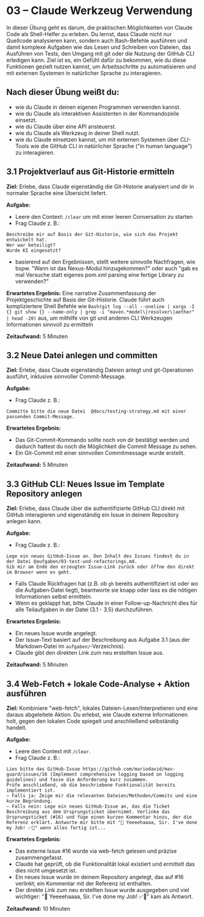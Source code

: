 # 03 – Claude Werkzeug Verwendung

In dieser Übung geht es darum, die praktischen Möglichkeiten von Claude Code als Shell-Helfer zu erleben. Du lernst, dass Claude nicht nur Quellcode analysieren kann, sondern auch Bash-Befehle ausführen und damit komplexe Aufgaben wie das Lesen und Schreiben von Dateien, das Ausführen von Tests, den Umgang mit git oder die Nutzung der GitHub CLI erledigen kann. Ziel ist es, ein Gefühl dafür zu bekommen, wie du diese Funktionen gezielt nutzen kannst, um Arbeitsschritte zu automatisieren und mit externen Systemen in natürlicher Sprache zu interagieren.

## Nach dieser Übung weißt du:

- wie du Claude in deinen eigenen Programmen verwenden kannst.
- wie du Claude als interaktiven Assistenten in der Kommandozeile einsetzt.
- wie du Claude über eine API ansteuerst.
- wie du Claude als Werkzeug in deiner Shell nutzt.
- wie du Claude einsetzen kannst, um mit externen Systemen über CLI-Tools wie die GitHub CLI in natürlicher Sprache ("in human language") zu interagieren.

## 3.1 Projektverlauf aus Git-Historie ermitteln

**Ziel:** Erlebe, dass Claude eigenständig die Git-Historie analysiert und dir in normaler Sprache eine Übersicht liefert.

**Aufgabe:**
- Leere den Context: `/clear` um mit einer leeren Conversation zu starten
- Frag Claude z. B.:

```text
Beschreibe mir auf Basis der Git-Historie, wie sich das Projekt entwickelt hat.  
Wer war beteiligt?  
Wurde KI eingesetzt?  
```

- basierend auf den Ergebnissen, stellt weitere sinnvolle Nachfragen, wie bspw. "Wann ist das Nexus-Modul hinzugekommen?" oder auch "gab es mal Versuche statt eigenes pom.xml parsing eine fertige Library zu verwenden?"

**Erwartetes Ergebnis:** Eine narrative Zusammenfassung der Projektgeschichte auf Basis der Git-Historie. Claude führt auch kompliziertere Shell Befehle wie `Bash(git log --all --oneline | xargs -I {} git show {} --name-only | grep -i "maven.*model\|resolver\|aether" | head -20)` aus, um mithilfe von git und anderen CLI Werkzeugen Informationen sinnvoll zu ermitteln

**Zeitaufwand:** 5 Minuten


## 3.2 Neue Datei anlegen und committen

**Ziel:** Erlebe, dass Claude eigenständig Dateien anlegt und git-Operationen ausführt, inklusive sinnvoller Commit-Message.

**Aufgabe:**
- Frag Claude z. B.:

```text
Committe bitte die neue Datei  @docs/testing-strategy.md mit einer passenden Commit-Message.
```

**Erwartetes Ergebnis:**
- Das Git-Commit-Kommando sollte noch von dir bestätigt werden und dadurch hattest du noch die Möglichkeit die Commit Message zu sehen.
- Ein Git-Commit mit einer sinnvollen Commitmessage wurde erstellt.

**Zeitaufwand:** 5 Minuten


## 3.3 GitHub CLI: Neues Issue im Template Repository anlegen

**Ziel:** Erlebe, dass Claude über die authentifizierte GitHub CLI direkt mit GitHub interagieren und eigenständig ein Issue in deinem Repository anlegen kann.

**Aufgabe:**
- Frag Claude z. B.:

```text
Lege ein neues GitHub-Issue an. Den Inhalt des Issues findest du in der Datei @aufgaben/03-test-und-refactorings.md.
Gib mir am Ende den erzeugten Issue‑Link zurück oder öffne den direkt im Browser wenn es geht.
```

- Falls Claude Rückfragen hat (z.B. ob `gh` bereits authentifiziert ist oder wo die Aufgaben‑Datei liegt), beantworte sie knapp oder lass es die nötigen Informationen selbst ermitteln.
- Wenn es geklappt hat, bitte Claude in einer Follow-up-Nachricht dies für alle Teilaufgaben in der Datei (3.1 - 3.5) durchzuführen.

**Erwartetes Ergebnis:**
- Ein neues Issue wurde angelegt.
- Der Issue‑Text basiert auf der Beschreibung aus Aufgabe 3.1 (aus der Markdown‑Datei im `aufgaben/`‑Verzeichnis).
- Claude gibt den direkten Link zum neu erstellten Issue aus.

**Zeitaufwand:** 5 Minuten


## 3.4 Web-Fetch + lokale Code-Analyse + Aktion ausführen

**Ziel:** Kombiniere "web-fetch", lokales Dateien-Lesen/Interpretieren und eine daraus abgeleitete Aktion. Du erlebst, wie Claude externe Informationen holt, gegen den lokalen Code spiegelt und anschließend selbständig handelt.

**Aufgabe:**
- Leere den Context mit `/clear`.
- Frag Claude z. B.:

```text
Lies bitte das GitHub-Issue https://github.com/mariodavid/mav-guard/issues/16 (Implement comprehensive logging based on logging guidelines) und fasse die Anforderung kurz zusammen.
Prüfe anschließend, ob die beschriebene Funktionalität bereits implementiert ist.
– Falls ja: Zeige mir die relevanten Dateien/Methoden/Commits und eine kurze Begründung.
– Falls nein: Lege ein neues GitHub-Issue an, das die Ticket Beschreibung aus dem Ursprungsticket übernimmt. Verlinke das Ursprungsticket (#16) und füge einen kurzen Kommentar hinzu, der die Referenz erklärt. Antworte mir bitte mit "🤠 Yeeeehaaaa, Sir. I've done my Job! ✅🎉" wenn alles fertig ist...
```

**Erwartetes Ergebnis:**
- Das externe Issue #16 wurde via web-fetch gelesen und präzise zusammengefasst.
- Claude hat geprüft, ob die Funktionalität lokal existiert und ermittelt das dies nicht umgesetzt ist.
- Ein neues Issue wurde im deinem Repository angelegt, das auf #16 verlinkt; ein Kommentar mit der Referenz ist enthalten.
- Der direkte Link zum neu erstellten Issue wurde ausgegeben und viel wichtiger: "🤠 Yeeeehaaaa, Sir. I've done my Job! ✅🎉" kam als Antwort.

**Zeitaufwand:** 10 Minuten
